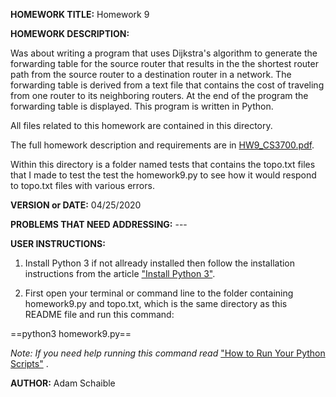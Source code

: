 **HOMEWORK TITLE:** Homework 9

**HOMEWORK DESCRIPTION:**

Was about writing a program that uses Dijkstra's algorithm to generate the forwarding table for the source router that results in the the shortest router path from the source router to a destination router in a network. The forwarding table is derived from a text file that contains the cost of traveling from one router to its neighboring routers. At the end of the program the forwarding table is displayed. This program is written in Python.

All files related to this homework are contained in this directory.

The full homework description and requirements are in [HW9_CS3700.pdf](https://github.com/AdamSchaible/MSU_Denver/blob/master/CS%203700%20Computer%20Networks%20(Spring%202020)/HW9/HW9_CS3700.pdf).

Within this directory is a folder named tests that contains the topo.txt files that I made to test the test the homework9.py to see how it would respond to topo.txt files with various errors.

**VERSION or DATE:** 04/25/2020

**PROBLEMS THAT NEED ADDRESSING:** ---

**USER INSTRUCTIONS:** 

1) Install Python 3 if not allready installed then follow the installation instructions from the article ["Install Python 3"](https://installpython3.com/).

2) First open your terminal or command line to the folder containing homework9.py and topo.txt, which is the same directory as this README file and run this command: 

==python3 homework9.py==

*Note: If you need help running this command read*  ["How to Run Your Python Scripts"](https://realpython.com/run-python-scripts/) .

**AUTHOR:** Adam Schaible
